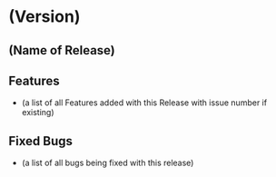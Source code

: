 # (Version)
## (Name of Release)
## Features
- (a list of all Features added with this Release with issue number if existing)
## Fixed Bugs
- (a list of all bugs being fixed with this release)
